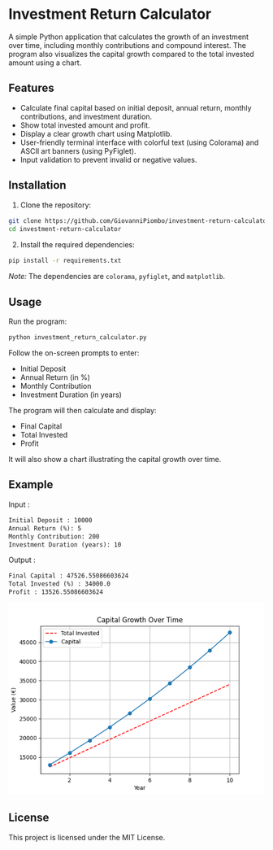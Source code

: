 
# Investment Return Calculator

A simple Python application that calculates the growth of an investment over time, including monthly contributions and compound interest. The program also visualizes the capital growth compared to the total invested amount using a chart.

## Features

- Calculate final capital based on initial deposit, annual return, monthly contributions, and investment duration.
- Show total invested amount and profit.
- Display a clear growth chart using Matplotlib.
- User-friendly terminal interface with colorful text (using Colorama) and ASCII art banners (using PyFiglet).
- Input validation to prevent invalid or negative values.

## Installation

1. Clone the repository:

```bash
git clone https://github.com/GiovanniPiombo/investment-return-calculator.git
cd investment-return-calculator
```

2. Install the required dependencies:

```bash
pip install -r requirements.txt
```

*Note:* The dependencies are `colorama`, `pyfiglet`, and `matplotlib`.

## Usage

Run the program:

```bash
python investment_return_calculator.py
```

Follow the on-screen prompts to enter:

- Initial Deposit
- Annual Return (in %)
- Monthly Contribution
- Investment Duration (in years)

The program will then calculate and display:

- Final Capital
- Total Invested
- Profit

It will also show a chart illustrating the capital growth over time.

## Example

Input :
```
Initial Deposit : 10000
Annual Return (%): 5
Monthly Contribution: 200
Investment Duration (years): 10
```

Output :

```
Final Capital : 47526.55086603624
Total Invested (%) : 34000.0
Profit : 13526.55086603624
```
![Example Chart](Example.png)

## License

This project is licensed under the MIT License.
